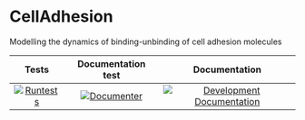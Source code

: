 # CellAdhesion
Modelling the dynamics of binding-unbinding of cell adhesion molecules


|**Tests**|**Documentation test**|**Documentation**|
|:-------------:|:---------------:|:---------------:|
|  [![Runtests](https://github.com/ComputationalMechanobiology/CellAdhesion.jl/actions/workflows/Runtests/badge.svg)](https://github.com/ComputationalMechanobiology/CellAdhesion.jl/blob/doc/.github/workflows/Runtests.yml) | [![Documenter](https://github.com/ComputationalMechanobiology/CellAdhesion.jl/actions/workflows/Documenter.yml/badge.svg)](https://github.com/ComputationalMechanobiology/CellAdhesion.jl/blob/main/.github/workflows/Documenter.yml) |  [![Development Documentation](https://img.shields.io/badge/docs-dev-blue.svg)](https://ComputationalMechanobiology.github.io/CellAdhesion.jl/dev) | 

